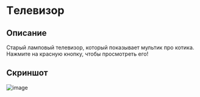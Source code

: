 # Tелевизор

## Описание
Старый ламповый телевизор, который показывает мультик про котика. Нажмите на красную кнопку, чтобы просмотреть его!

## Скриншот

![image](https://github.com/user-attachments/assets/21ee4bfe-253a-43df-b964-54dcaab8f1df)

